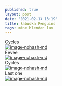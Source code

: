 ```yaml
---
published: true
layout: post
date: '2021-02-13 13:19'
title: Babuska Penguins
tags: mine blender luv 
---
```

Cycles  
[![image-nohash-md](https://images.weserv.nl/?url=https://i.imgur.com/FqxjlQT.jpg)](https://images.weserv.nl/?url=https://i.imgur.com/6RJB71t.png)  
Eevee  
[![image-nohash-md](https://images.weserv.nl/?url=https://i.imgur.com/s87hSwZ.png)](https://images.weserv.nl/?url=https://i.imgur.com/0jH7Kzz.png)  
Cycles  
[![image-nohash-md](https://images.weserv.nl/?url=https://i.imgur.com/a6tC5Tp.jpg)](https://images.weserv.nl/?url=https://i.imgur.com/1OzHQ10.png)  
Last one  
[![image-nohash-md](https://images.weserv.nl/?url=https://i.imgur.com/SWgW8OZ.jpg)](https://images.weserv.nl/?url=https://i.imgur.com/ot1i5Ll.png)
